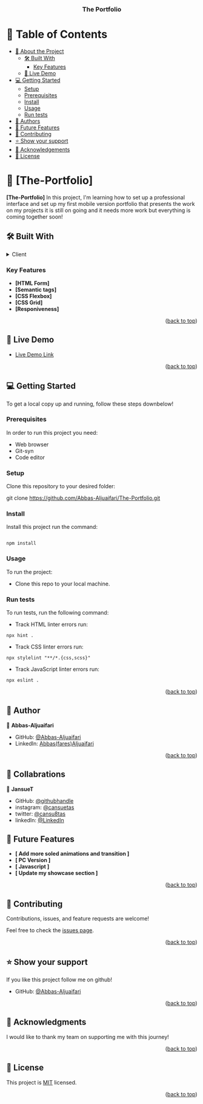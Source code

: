 <a name="readme-top"></a>

<div align="center">

  <br/>

  <h3><b>The Portfolio</b></h3>

</div>

<!-- TABLE OF CONTENTS -->

# 📗 Table of Contents

- [📖 About the Project](#about-project)
  - [🛠 Built With](#built-with)
    - [Key Features](#key-features)
  - [🚀 Live Demo](#live-demo)
- [💻 Getting Started](#getting-started)
  - [Setup](#setup)
  - [Prerequisites](#prerequisites)
  - [Install](#install)
  - [Usage](#usage)
  - [Run tests](#run-tests)
- [👥 Authors](#authors)
- [🔭 Future Features](#future-features)
- [🤝 Contributing](#contributing)
- [⭐️ Show your support](#support)
- [🙏 Acknowledgements](#acknowledgements)
- [📝 License](#license)

<!-- PROJECT DESCRIPTION -->

# 📖 [The-Portfolio] <a name="about-project"></a>

**[The-Portfolio]** In this project, I'm learning how to set up a professional interface and set up my first mobile version portfolio that presents the work on my projects it is still on going and it needs more work but everything is coming together soon!

## 🛠 Built With <a name="built-with"></a>

<details>
  <summary>Client</summary>
  <ul>
    <li><a href="https://www.w3schools.com/html/default.asp">HTML</a></li>
    <li><a href="https://www.w3schools.com/css/default.asp">Css</a></li>
  </ul>
</details>

<!-- Features -->

### Key Features <a name="key-features"></a>

- **[HTML Form]**
- **[Semantic tags]**
- **[CSS Flexbox]**
- **[CSS Grid]**
- **[Responiveness]**

<p align="right">(<a href="#readme-top">back to top</a>)</p>

<!-- LIVE DEMO -->

## 🚀 Live Demo <a name="live-demo"></a>

- [Live Demo Link](https://abbas-aljuaifari.github.io/The-Portfolio/)


<p align="right">(<a href="#readme-top">back to top</a>)</p>

<!-- GETTING STARTED -->

## 💻 Getting Started <a name="getting-started"></a>

To get a local copy up and running, follow these steps downbelow!

### Prerequisites

In order to run this project you need:

- Web browser
- Git-syn
- Code editor

### Setup

Clone this repository to your desired folder:

git clone https://github.com/Abbas-Aljuaifari/The-Portfolio.git

### Install

Install this project run the command:

```

npm install

```

### Usage

To run the project:

- Clone this repo to your local machine.

### Run tests

To run tests, run the following command:

- Track HTML linter errors run:

```
npx hint .
```

- Track CSS linter errors run:

```
npx stylelint "**/*.{css,scss}"
```

- Track JavaScript linter errors run:

```
npx eslint .
```

<p align="right">(<a href="#readme-top">back to top</a>)</p>

<!-- AUTHORS -->

## 👥 Author <a name="author"></a>

👤 **Abbas-Aljuaifari**

- GitHub: [@Abbas-Aljuaifari](https://github.com/Abbas-Aljuaifari)
- LinkedIn: [Abbas(fares)Aljuaifari](https://www.linkedin.com/in/abbas-aljuaifari-17a018261/)

<p align="right">(<a href="#readme-top">back to top</a>)</p>


<!-- COLLABRATIONS-->
## :busts_in_silhouette: Collabrations <a name="collabrationns"></a>

:bust_in_silhouette: **JansueT**
- GitHub: [@githubhandle](https://github.com/JansueT)
- instagram: [@cansuetas](https://instagram.com/cansuetas)
- twitter: [@cansu8tas](https://twitter.com/cansu8tas)
- linkedIn: [@LinkedIn](https://www.linkedin.com/in/cansu-tas-467844251/)

<!-- FUTURE FEATURES -->

## 🔭 Future Features <a name="future-features"></a>

-  **[ Add more soled animations and transition ]**
-  **[ PC Version ]**
-  **[ Javascript ]**
-  **[ Update my showcase section ]**


<p align="right">(<a href="#readme-top">back to top</a>)</p>

<!-- CONTRIBUTING -->

## 🤝 Contributing <a name="contributing"></a>

Contributions, issues, and feature requests are welcome!

Feel free to check the [issues page](../../issues/).

<p align="right">(<a href="#readme-top">back to top</a>)</p>

<!-- SUPPORT -->

## ⭐️ Show your support <a name="support"></a>

If you like this project follow me on github!

- GitHub: [@Abbas-Aljuaifari](https://github.com/Abbas-Aljuaifari)

<p align="right">(<a href="#readme-top">back to top</a>)</p>

<!-- ACKNOWLEDGEMENTS -->

## 🙏 Acknowledgments <a name="acknowledgements"></a>

I would like to thank my team on supporting me with this journey!

<p align="right">(<a href="#readme-top">back to top</a>)</p>

<!-- LICENSE -->

## 📝 License <a name="license"></a>

This project is [MIT](./LICENSE) licensed.

<p align="right">(<a href="#readme-top">back to top</a>)</p>
